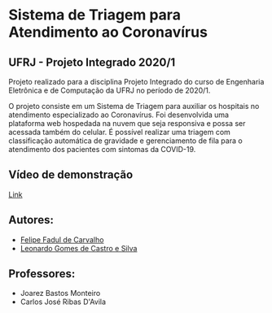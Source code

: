 # Sistema de Triagem para Atendimento ao Coronavírus
## UFRJ - Projeto Integrado 2020/1

Projeto realizado para a disciplina Projeto Integrado do curso de Engenharia Eletrônica e de Computação da UFRJ no período de 2020/1.

O projeto consiste em um Sistema de Triagem para auxiliar os hospitais no atendimento especializado ao Coronavírus.
Foi desenvolvida uma plataforma web hospedada na nuvem que seja responsiva e possa ser acessada também do celular. É possível realizar uma triagem com classificação automática de gravidade e gerenciamento de fila para o atendimento dos pacientes com sintomas da COVID-19.

## Vídeo de demonstração
[Link](https://www.youtube.com/watch?v=5L8QlRFj4Mo&feature=youtu.be)


## Autores:
- [Felipe Fadul de Carvalho](https://github.com/felipefadul)
- [Leonardo Gomes de Castro e Silva](https://github.com/JoltLeo)

## Professores:
- Joarez Bastos Monteiro
- Carlos José Ribas D'Avila
